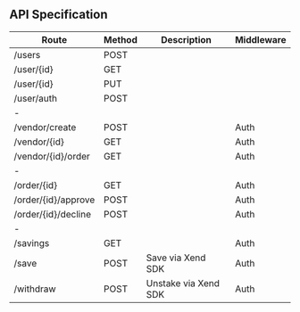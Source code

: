 ## API Specification

| Route  	                | Method  	|  Description 	        |  Middleware 	        |
|---	                    |---	    |---	                |---	                |
| /users  	                |  POST 	|   	                |   	                |
| /user/{id}  	            |  GET 	    |   	                |   	                | 
| /user/{id}  	            |  PUT 	    |   	                |   	                |
| /user/auth  	            |  POST 	    |   	                |   	                |
| - 	                    |   	    |   	                |   	                |
| /vendor/create 	        |  POST 	|   	                | Auth | Admin	        |
| /vendor/{id} 	            |  GET 	    |   	                | Auth  	            |
| /vendor/{id}/order 	    |  GET 	    |   	                | Auth  	            |
| -	                        |   	    |   	                |   	                |
| /order/{id} 	            |  GET 	    |   	                | Auth  	            |
| /order/{id}/approve 	    |  POST 	|   	                | Auth | Vendor {Owner} |
| /order/{id}/decline 	    |  POST 	|   	                | Auth | Vendor {Owner} |
| -                   	    |        	|   	                |          	            |
| /savings 	                |  GET 	    |   	                | Auth  	            |
| /save 	                |  POST 	| Save via Xend SDK     | Auth  	            |
| /withdraw 	            |  POST 	| Unstake via Xend SDK  | Auth  	            |
